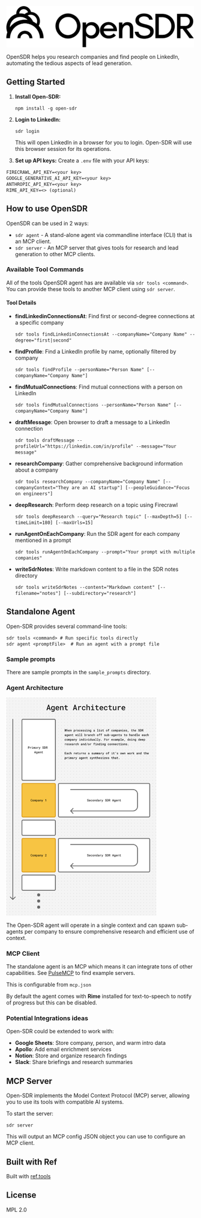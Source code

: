 

<img src="images/opensdr-logomark-vector.png" alt="Open-SDR Logo" width="500"/>

OpenSDR helps you research companies and find people on LinkedIn, automating the tedious aspects of lead generation.


## Getting Started

1. **Install Open-SDR:**
   ```
   npm install -g open-sdr
   ```

2. **Login to LinkedIn:**
   ```
   sdr login
   ```
   This will open LinkedIn in a browser for you to login. Open-SDR will use this browser session for its operations.

3. **Set up API keys:**
   Create a `.env` file with your API keys:
```
FIRECRAWL_API_KEY=<your key>
GOOGLE_GENERATIVE_AI_API_KEY=<your key>
ANTHROPIC_API_KEY=<your key>
RIME_API_KEY=<> (optional)
```

## How to use OpenSDR

OpenSDR can be used in 2 ways:
- `sdr agent` - A stand-alone agent via commandline interface (CLI) that is an MCP client.
- `sdr server` - An MCP server that gives tools for research and lead generation to other MCP clients.


### Available Tool Commands

All of the tools OpenSDR agent has are available via `sdr tools <command>`. You can provide these tools to another MCP client using `sdr server`.

#### Tool Details

- **findLinkedinConnectionsAt**: Find first or second-degree connections at a specific company
  ```
  sdr tools findLinkedinConnectionsAt --companyName="Company Name" --degree="first|second"
  ```

- **findProfile**: Find a LinkedIn profile by name, optionally filtered by company
  ```
  sdr tools findProfile --personName="Person Name" [--companyName="Company Name"]
  ```

- **findMutualConnections**: Find mutual connections with a person on LinkedIn
  ```
  sdr tools findMutualConnections --personName="Person Name" [--companyName="Company Name"]
  ```

- **draftMessage**: Open browser to draft a message to a LinkedIn connection
  ```
  sdr tools draftMessage --profileUrl="https://linkedin.com/in/profile" --message="Your message"
  ```

- **researchCompany**: Gather comprehensive background information about a company
  ```
  sdr tools researchCompany --companyName="Company Name" [--companyContext="They are an AI startup"] [--peopleGuidance="Focus on engineers"]
  ```

- **deepResearch**: Perform deep research on a topic using Firecrawl
  ```
  sdr tools deepResearch --query="Research topic" [--maxDepth=5] [--timeLimit=180] [--maxUrls=15]
  ```

- **runAgentOnEachCompany**: Run the SDR agent for each company mentioned in a prompt
  ```
  sdr tools runAgentOnEachCompany --prompt="Your prompt with multiple companies"
  ```

- **writeSdrNotes**: Write markdown content to a file in the SDR notes directory
  ```
  sdr tools writeSdrNotes --content="Markdown content" [--filename="notes"] [--subdirectory="research"]
  ```

## Standalone Agent

Open-SDR provides several command-line tools:

```
sdr tools <command> # Run specific tools directly
sdr agent <promptFile>  # Run an agent with a prompt file
```

### Sample prompts

There are sample prompts in the `sample_prompts` directory. 



### Agent Architecture

<img src="images/agent-arch.png" alt="Agent Architecture" width="400"/>

The Open-SDR agent will operate in a single context and can spawn sub-agents per company to ensure comprehensive research and efficient use of context.

### MCP Client

The standalone agent is an MCP which means it can integrate tons of other capabilities. See [PulseMCP](https://www.pulsemcp.com/) to find example servers.

This is configurable from `mcp.json`

By default the agent comes with  **Rime** installed for text-to-speech to notify of progress but this can be disabled.

### Potential Integrations ideas

Open-SDR could be extended to work with:

- **Google Sheets**: Store company, person, and warm intro data
- **Apollo**: Add email enrichment services
- **Notion**: Store and organize research findings
- **Slack**: Share briefings and research summaries

## MCP Server

Open-SDR implements the Model Context Protocol (MCP) server, allowing you to use its tools with compatible AI systems.

To start the server:
```
sdr server
```

This will output an MCP config JSON object you can use to configure an MCP client.


## Built with Ref

Built with [ref.tools](https://ref.tools)

## License

MPL 2.0

